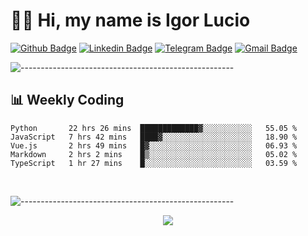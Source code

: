 # :man_technologist: Hi, my name is Igor Lucio

[![Github Badge](https://img.shields.io/badge/-Github-000?style=flat-square&logo=Github&logoColor=white&link=https://github.com/lucasgdb)](https://github.com/iguit0)
[![Linkedin Badge](https://img.shields.io/badge/-LinkedIn-blue?style=flat-square&logo=Linkedin&logoColor=white&link=https://www.linkedin.com/in/igor-lucio-alves/)](https://www.linkedin.com/in/igor-lucio-alves/)
[![Telegram Badge](https://img.shields.io/badge/-Telegram-1ca0f1?style=flat-square&labelColor=1ca0f1&logo=telegram&logoColor=white&link=https://t.me/iguit0)](https://t.me/iguit0)
[![Gmail Badge](https://img.shields.io/badge/-Gmail-c14438?style=flat-square&logo=Gmail&logoColor=white&link=mailto:igorsk89@gmail.com)](mailto:igorsk89@gmail.com)

![-----------------------------------------------------](https://raw.githubusercontent.com/andreasbm/readme/master/assets/lines/colored.png)

## :bar_chart: Weekly Coding

<!--START_SECTION:waka-->
```text
Python       22 hrs 26 mins  █████████████▓░░░░░░░░░░░   55.05 % 
JavaScript   7 hrs 42 mins   ████▓░░░░░░░░░░░░░░░░░░░░   18.90 % 
Vue.js       2 hrs 49 mins   █▓░░░░░░░░░░░░░░░░░░░░░░░   06.93 % 
Markdown     2 hrs 2 mins    █▒░░░░░░░░░░░░░░░░░░░░░░░   05.02 % 
TypeScript   1 hr 27 mins    █░░░░░░░░░░░░░░░░░░░░░░░░   03.59 % 
```
<!--END_SECTION:waka-->
<br>

![-----------------------------------------------------](https://raw.githubusercontent.com/andreasbm/readme/master/assets/lines/colored.png)

<div align="center"><img src="https://github-readme-stats.vercel.app/api?username=iguit0&show_icons=true&count_private=true&theme=radical&hide=issues" /></div>
